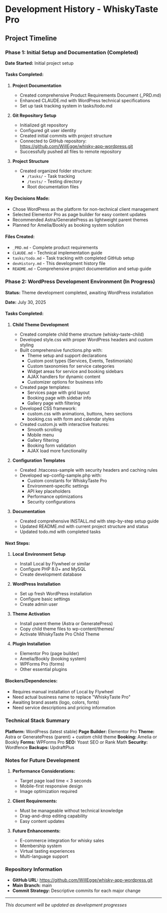 # Development History - WhiskyTaste Pro

## Project Timeline

### Phase 1: Initial Setup and Documentation (Completed)

**Date Started:** Initial project setup

#### Tasks Completed:

1. **Project Documentation**
   - Created comprehensive Product Requirements Document (_PRD.md)
   - Enhanced CLAUDE.md with WordPress technical specifications
   - Set up task tracking system in tasks/todo.md

2. **Git Repository Setup**
   - Initialized git repository
   - Configured git user identity
   - Created initial commits with project structure
   - Connected to GitHub repository: https://github.com/WillEgge/whisky-app-wordpress.git
   - Successfully pushed all files to remote repository

3. **Project Structure**
   - Created organized folder structure:
     - `/tasks/` - Task tracking
     - `/tests/` - Testing directory
     - Root documentation files

#### Key Decisions Made:
- Chose WordPress as the platform for non-technical client management
- Selected Elementor Pro as page builder for easy content updates
- Recommended Astra/GeneratePress as lightweight parent themes
- Planned for Amelia/Bookly as booking system solution

#### Files Created:
- `_PRD.md` - Complete product requirements
- `CLAUDE.md` - Technical implementation guide
- `tasks/todo.md` - Task tracking with completed GitHub setup
- `devHistory.md` - This development history file
- `README.md` - Comprehensive project documentation and setup guide

### Phase 2: WordPress Development Environment (In Progress)

**Status:** Theme development completed, awaiting WordPress installation

**Date:** July 30, 2025

#### Tasks Completed:

1. **Child Theme Development**
   - Created complete child theme structure (whisky-taste-child)
   - Developed style.css with proper WordPress headers and custom styling
   - Built comprehensive functions.php with:
     - Theme setup and support declarations
     - Custom post types (Services, Events, Testimonials)
     - Custom taxonomies for service categories
     - Widget areas for service and booking sidebars
     - AJAX handlers for dynamic content
     - Customizer options for business info
   - Created page templates:
     - Services page with grid layout
     - Booking page with sidebar info
     - Gallery page with filtering
   - Developed CSS framework:
     - custom.css with animations, buttons, hero sections
     - booking.css with form and calendar styles
   - Created custom.js with interactive features:
     - Smooth scrolling
     - Mobile menu
     - Gallery filtering
     - Booking form validation
     - AJAX load more functionality

2. **Configuration Templates**
   - Created .htaccess-sample with security headers and caching rules
   - Developed wp-config-sample.php with:
     - Custom constants for WhiskyTaste Pro
     - Environment-specific settings
     - API key placeholders
     - Performance optimizations
     - Security configurations

3. **Documentation**
   - Created comprehensive INSTALL.md with step-by-step setup guide
   - Updated README.md with current project structure and status
   - Updated todo.md with completed tasks

#### Next Steps:
1. **Local Environment Setup**
   - Install Local by Flywheel or similar
   - Configure PHP 8.0+ and MySQL
   - Create development database

2. **WordPress Installation**
   - Set up fresh WordPress installation
   - Configure basic settings
   - Create admin user

3. **Theme Activation**
   - Install parent theme (Astra or GeneratePress)
   - Copy child theme files to wp-content/themes/
   - Activate WhiskyTaste Pro Child Theme

4. **Plugin Installation**
   - Elementor Pro (page builder)
   - Amelia/Bookly (booking system)
   - WPForms Pro (forms)
   - Other essential plugins

#### Blockers/Dependencies:
- Requires manual installation of Local by Flywheel
- Need actual business name to replace "WhiskyTaste Pro"
- Awaiting brand assets (logo, colors, fonts)
- Need service descriptions and pricing information

### Technical Stack Summary

**Platform:** WordPress (latest stable)
**Page Builder:** Elementor Pro
**Theme:** Astra or GeneratePress (parent) + custom child theme
**Booking:** Amelia or Bookly
**Forms:** WPForms Pro
**SEO:** Yoast SEO or Rank Math
**Security:** Wordfence
**Backups:** UpdraftPlus

### Notes for Future Development

1. **Performance Considerations:**
   - Target page load time < 3 seconds
   - Mobile-first responsive design
   - Image optimization required

2. **Client Requirements:**
   - Must be manageable without technical knowledge
   - Drag-and-drop editing capability
   - Easy content updates

3. **Future Enhancements:**
   - E-commerce integration for whisky sales
   - Membership system
   - Virtual tasting experiences
   - Multi-language support

### Repository Information
- **GitHub URL:** https://github.com/WillEgge/whisky-app-wordpress.git
- **Main Branch:** main
- **Commit Strategy:** Descriptive commits for each major change

---
*This document will be updated as development progresses*